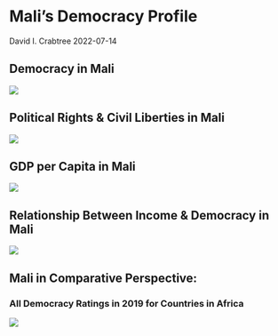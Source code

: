 Mali’s Democracy Profile
================
David I. Crabtree
2022-07-14

## Democracy in Mali

![](C:\Users\David\Desktop\PROGRA~1\FILESA~1\CFSS\hw06\reports\MALI_F~1/figure-gfm/Demscore-1.png)<!-- -->

## Political Rights & Civil Liberties in Mali

![](C:\Users\David\Desktop\PROGRA~1\FILESA~1\CFSS\hw06\reports\MALI_F~1/figure-gfm/Political%20Rights%20&%20Civil%20Libs-1.png)<!-- -->

## GDP per Capita in Mali

![](C:\Users\David\Desktop\PROGRA~1\FILESA~1\CFSS\hw06\reports\MALI_F~1/figure-gfm/GDP%20per%20Capita-1.png)<!-- -->

## Relationship Between Income & Democracy in Mali

![](C:\Users\David\Desktop\PROGRA~1\FILESA~1\CFSS\hw06\reports\MALI_F~1/figure-gfm/Income%20&%20Dem-1.png)<!-- -->

## Mali in Comparative Perspective:

### All Democracy Ratings in 2019 for Countries in Africa

![](C:\Users\David\Desktop\PROGRA~1\FILESA~1\CFSS\hw06\reports\MALI_F~1/figure-gfm/Democracy%20in%20Comparative%20Perspective-1.png)<!-- -->
